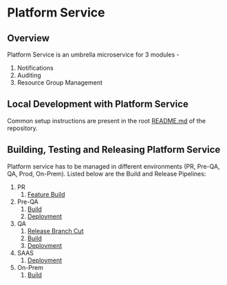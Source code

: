 # Platform Service

## Overview

Platform Service is an umbrella microservice for 3 modules -
1. Notifications
2. Auditing
3. Resource Group Management

## Local Development with Platform Service

Common setup instructions are present in the root [README.md](https://github.com/harness/harness-core/blob/develop/README.md) of the repository.


## Building, Testing and Releasing Platform Service

Platform service has to be managed in different environments (PR, Pre-QA, QA, Prod, On-Prem). Listed below are the Build and Release Pipelines:

1. PR 
    1. [Feature Build](https://app.harness.io/ng/#/account/vpCkHKsDSxK9_KYfjCTMKA/ci/orgs/default/projects/FEATUREBUILDS/pipelines/PlatformServiceFeatureBuild/pipeline-studio/)
2. Pre-QA
    1. [Build](https://app.harness.io/ng/#/account/vpCkHKsDSxK9_KYfjCTMKA/ci/orgs/default/projects/RELEASEMANAGEMENT/pipelines/PlatformServiceDevelopBuild/pipeline-studio/)
    2. [Deployment](https://app.harness.io/#/account/wFHXHD0RRQWoO8tIZT5YVw/app/-jRbnwPZRoOLj2NEhrbJnQ/pipelines/qcL3cAvPSQe1_nIR_TTCPA/edit)
3. QA
    1. [Release Branch Cut](https://stage.harness.io/ng/#/account/wFHXHD0RRQWoO8tIZT5YVw/ci/orgs/Harness/projects/RELEASEBUILDS/pipelines/CutPlatformServiceReleaseBranch/pipeline-studio/)
    2. [Build](https://stage.harness.io/ng/#/account/wFHXHD0RRQWoO8tIZT5YVw/ci/orgs/Harness/projects/RELEASEBUILDS/pipelines/PlatformServiceSaaSReleaseBuild/pipeline-studio/)
    3. [Deployment](https://stage.harness.io/ng/#/account/wFHXHD0RRQWoO8tIZT5YVw/cd/orgs/Harness/projects/Operations/pipelines/Platform_Service/pipeline-studio/)
4. SAAS
    1. [Deployment](https://stage.harness.io/ng/#/account/wFHXHD0RRQWoO8tIZT5YVw/cd/orgs/Harness/projects/Operations/pipelines/Platform_Service/pipeline-studio/)
5. On-Prem
    1. [Build](https://stage.harness.io/ng/#/account/wFHXHD0RRQWoO8tIZT5YVw/ci/orgs/Harness/projects/RELEASEBUILDS/pipelines/PlatformServiceOnPremReleaseBuild/pipeline-studio/)

    
    
